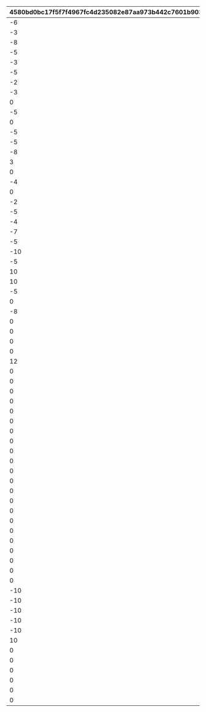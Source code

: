 |4580bd0bc17f5f7f4967fc4d235082e87aa973b442c7601b903103fd76ff6bfd|7fcd0a65cd16a6c90fd03e5d1f394ae28efb56de0dbea43c2b8e2188649fe080|34f9066f2e00717fdb6d33fa87b796830152b98dba0a7f788cb75327a535b23f|6cd7ee4e4423f25520b8a1585fe91a1749c2d25a29d34e5a78587e525f75fd1f|f47b27903621bd865ff3b2bce588d129f1821d2cd25563f6021471c33c9080c6|ded2abb959bc6c20b1905ab82871574a08ad99693b64243e2bd279fd9e4d290e|0f37d09610ea0ca4ed138556ec5efaab5c914485959f8f9448abd60b5656a3dd|d4a76ecee40115fe750dbbc977174c3a95788012c39406888f2b09e5260cf2ca|90811b8c894ce39876bc4f3c509eb0ceca6c0716841bb1b605c4f872dc75a8ea|912f3c6ebe349eb9bc07c486486cb79481f98d9bb6f866197a33e592eb31cbdb|4937acb0ef61b38d6fcf85f71ab595b7f3f9a506d1c6896170834f0b4ef4ce98|6c6f05390a93727b3e1518c7c938d83f365ac3580defb8908e1003c2314ba42d|57d3c43597b6dac003e1a2c08c1ec1c8703f4ca362df1d019a108309cb387493|
| --- | --- | --- | --- | --- | --- | --- | --- | --- | --- | --- | --- | --- |
|-6|0|10001|20001|0|0|5031|1|2018/03/31 15:00:00|0|2020/03/16 15:00:00|2030/04/19 15:00:00|0|
|-3|0|10002|20002|0|0|8135|1|2018/04/30 15:00:00|0|2020/04/15 15:00:00|2030/04/19 15:00:00|0|
|-8|0|10003|20003|0|0|201|1|2018/05/25 16:00:00|0|2020/05/15 15:00:00|2030/04/19 15:00:00|0|
|-5|0|10004|20004|0|0|3394|1,2|2018/06/30 12:00:00|0|2020/06/19 15:00:00|2030/04/19 15:00:00|0|
|-3|0|10005|20005|0|0|3060|1,4|2018/07/31 12:00:00|0|2020/07/20 15:00:00|2030/04/19 15:00:00|0|
|-5|0|10006|20006|0|0|1412|1|2018/08/31 12:00:00|0|2020/08/19 15:00:00|2030/04/19 15:00:00|0|
|-2|0|10007|20007|0|0|3481|1,5|2018/09/30 12:00:00|0|2020/09/23 15:00:00|2030/04/19 15:00:00|0|
|-3|0|10008|20008|0|0|3490|1|2018/10/31 12:00:00|0|2020/10/19 15:00:00|2030/04/19 15:00:00|0|
|0|0|10009|20009|0|0|5402|1,6|2018/11/30 12:00:00|0|2020/11/24 15:00:00|2030/04/19 15:00:00|0|
|-5|0|10010|20010|0|0|2192|1,7|2018/12/31 12:00:00|0|2020/12/22 15:00:00|2030/04/19 15:00:00|0|
|0|0|10011|20011|0|0|5034|1,8|2019/01/31 12:00:00|0|2021/01/25 15:00:00|2030/04/19 15:00:00|0|
|-5|0|10012|20012|0|0|402|1|2019/02/22 15:00:00|0|2021/02/18 15:00:00|2030/04/19 15:00:00|0|
|-5|0|10013|20013|0|0|22|1,9|2019/03/31 15:00:00|0|2021/03/23 15:00:00|2030/04/19 15:00:00|0|
|-8|0|10015|20014|0|0|2174|1|2019/04/30 12:00:00|0|2021/04/16 15:00:00|2030/04/19 15:00:00|0|
|3|0|10019|20015|0|0|2222|1,10|2019/06/30 15:00:00|0|2021/05/18 15:00:00|2030/04/19 15:00:00|0|
|0|0|10021|20016|0|0|6040|1,11|2019/07/31 12:00:00|0|2021/06/18 15:00:00|2030/04/19 15:00:00|0|
|-4|0|10023|20017|0|0|6481|1|2019/08/31 12:00:00|0|2021/07/16 15:00:00|2030/04/19 15:00:00|0|
|0|0|10025|20018|0|0|8134|1,12|2019/09/30 12:00:00|0|2021/08/16 15:00:00|2030/04/19 15:00:00|0|
|-2|0|10027|20019|0|0|3480|1|2019/10/31 12:00:00|0|2021/09/16 15:00:00|2030/04/19 15:00:00|0|
|-5|0|10029|20020|0|0|5283|1,13|2019/11/30 12:00:00|0|2021/10/19 15:00:00|2030/04/19 15:00:00|0|
|-4|0|10031|20021|0|0|1311|1,14|2019/12/31 12:00:00|0|2021/11/16 15:00:00|2030/04/19 15:00:00|0|
|-7|0|10033|20022|0|0|6055|1,15|2020/01/31 12:00:00|0|2021/12/16 15:00:00|2030/04/19 15:00:00|0|
|-5|0|10038|20023|0|0|2022|1|2020/03/31 12:00:00|0|2022/01/17 15:00:00|2030/04/19 15:00:00|0|
|-10|0|10040|20024|0|0|6011|1|2020/04/24 15:00:00|0|2022/02/18 15:00:00|2030/04/19 15:00:00|0|
|-5|0|10042|20025|0|0|5221|1,16|2020/05/25 15:00:00|0|2022/03/17 15:00:00|2030/04/19 15:00:00|0|
|10|0|10044|20026|0|0|3040|1,17|2020/06/30 12:00:00|0|2022/04/18 15:00:00|2030/04/19 15:00:00|0|
|10|0|10046|20027|0|0|6120|1,18|2020/07/31 12:00:00|0|2022/05/18 15:00:00|2030/04/19 15:00:00|0|
|-5|0|10048|20028|0|0|5032|1|2020/08/31 12:00:00|0|2022/06/16 15:00:00|2030/04/19 15:00:00|0|
|0|0|10050|20029|0|0|5151|1,19|2020/09/30 12:00:00|0|2022/07/19 8:00:00|2030/04/19 15:00:00|0|
|-8|0|10052|20030|0|0|6056|1|2020/10/31 12:00:00|0|2022/08/16 15:00:00|2030/04/19 15:00:00|0|
|0|0|10054|20031|0|0|3351|1,20|2020/11/30 12:00:00|0|2022/09/17 15:00:00|2030/04/19 15:00:00|0|
|0|0|10056|20032|0|0|2191|1,21|2020/12/31 12:00:00|0|2022/10/16 15:00:00|2030/04/19 15:00:00|0|
|0|0|10058|20033|0|0|1122|1,22|2021/01/31 12:00:00|0|2022/11/17 15:00:00|2030/04/19 15:00:00|0|
|0|20033|10059|20034|0|0|1123|1,22|2021/02/10 12:00:00|0|2022/11/17 15:00:00|2030/04/19 15:00:00|0|
|12|0|10061|20035|0|0|2194|1,23|2021/02/28 12:00:00|0|2022/12/19 15:00:00|2030/04/19 15:00:00|0|
|0|0|10064|20036|0|0|5010|1|2021/02/28 12:00:00|0|2023/01/16 15:00:00|2030/04/19 15:00:00|0|
|0|0|10066|20037|0|0|144|1|2021/04/30 12:00:00|0|2023/02/16 15:00:00|2030/04/19 15:00:00|0|
|0|0|10068|20038|0|0|121|1,24|2021/05/31 12:00:00|0|2023/03/16 15:00:00|2030/04/19 15:00:00|0|
|0|0|10070|20039|0|0|394|1|2021/06/30 12:00:00|0|2023/04/17 15:00:00|2030/04/19 15:00:00|0|
|0|0|10072|20040|0|0|1082|1,25|2021/07/31 12:00:00|0|2023/05/16 15:00:00|2030/04/19 15:00:00|0|
|0|0|10074|20041|0|0|181|1|2021/08/31 12:00:00|0|2023/06/16 15:00:00|2030/04/19 15:00:00|0|
|0|0|10076|20042|0|0|5084|1,26|2021/09/30 12:00:00|0|2023/07/18 15:00:00|2030/04/19 15:00:00|0|
|0|0|10078|20043|0|0|6054|1|2021/10/31 12:00:00|0|2023/08/18 15:00:00|2030/04/19 15:00:00|0|
|0|0|10080|20044|0|0|6381|1,27|2021/11/30 12:00:00|0|2023/09/19 15:00:00|2030/04/19 15:00:00|0|
|0|0|10082|20045|0|0|2193|1,28|2021/12/31 12:00:00|0|2023/10/16 15:00:00|2030/04/19 15:00:00|0|
|0|0|10084|20046|0|0|8163|1|2022/01/31 12:00:00|0|2023/11/16 15:00:00|2030/04/19 15:00:00|0|
|0|20046|10085|20047|0|0|8164|1,29|2022/02/07 12:00:00|0|2023/11/16 15:00:00|2030/04/19 15:00:00|0|
|0|0|10088|20048|0|0|2201|1|2022/02/28 12:00:00|0|2023/12/18 15:00:00|2030/04/19 15:00:00|0|
|0|0|10090|20049|0|0|430|1|2022/03/31 12:00:00|0|2024/01/17 15:00:00|2030/04/19 15:00:00|0|
|0|0|10092|20050|0|0|351|1|2022/04/30 12:00:00|0|2024/03/18 15:00:00|2030/04/19 15:00:00|0|
|0|0|10094|20051|0|0|392|1,30|2022/05/25 15:00:00|0|2024/04/18 15:00:00|2030/04/19 15:00:00|0|
|0|0|10096|20052|0|0|3402|1,31|2022/06/30 12:00:00|0|2024/06/17 15:00:00|2030/04/19 15:00:00|0|
|0|0|10098|20053|0|0|8132|1,32|2022/07/31 12:00:00|0|2024/07/16 15:00:00|2030/04/19 15:00:00|0|
|0|0|10100|20054|0|0|6057|1|2022/08/31 12:00:00|0|2024/08/16 15:00:00|2030/04/19 15:00:00|0|
|0|0|10102|20055|0|0|5200|1,33|2022/09/30 12:00:00|0|2024/09/17 15:00:00|2030/04/19 15:00:00|0|
|0|0|10104|20056|0|0|3479|1|2022/10/31 12:00:00|0|2024/10/16 15:00:00|2030/04/19 15:00:00|0|
|0|0|10106|20057|0|0|5033|1,34|2022/11/30 12:00:00|0|2024/11/16 15:00:00|2030/04/19 15:00:00|0|
|-10|0|10108|20058|0|0|7213|1,35|2022/12/31 12:00:00|0|2024/12/16 15:00:00|2030/04/19 15:00:00|0|
|-10|0|10110|20059|0|0|8153|1,36|2023/01/31 12:00:00|0|2025/01/16 15:00:00|2030/04/19 15:00:00|0|
|-10|20059|10111|20060|0|0|8154|1,36|2023/02/07 12:00:00|0|2025/01/16 15:00:00|2030/04/19 15:00:00|0|
|-10|0|10114|20061|0|0|4314|1|2023/02/28 12:00:00|0|2025/02/16 15:00:00|2030/04/19 15:00:00|0|
|-10|0|10116|20062|0|0|3301|1|2023/03/31 12:00:00|0|2025/03/17 15:00:00|2030/04/19 15:00:00|0|
|10|0|10118|20063|0|0|1443|1,37|2023/04/30 12:00:00|0|2025/04/16 15:00:00|2030/04/19 15:00:00|0|
|0|0|10120|20064|0|0|202|1|2023/05/31 12:00:00|0|2025/05/16 15:00:00|2030/04/19 15:00:00|0|
|0|0|10122|20065|0|0|460|1,38|2023/06/30 12:00:00|0|2025/06/17 15:00:00|2030/04/19 15:00:00|0|
|0|0|10124|20066|0|0|2394|1,39|2023/07/31 12:00:00|0|2025/07/16 15:00:00|2030/04/19 15:00:00|0|
|0|0|10136|20067|0|0|1|1,40|2023/08/15 12:00:00|0|2025/08/16 15:00:00|2030/04/19 15:00:00|0|
|0|20067|10137|20068|0|0|2|1,40|2023/08/15 12:00:00|0|2025/08/16 15:00:00|2030/04/19 15:00:00|0|
|0|0|10126|20069|0|0|203|1|2023/08/31 12:00:00|0|2025/09/17 15:00:00|2030/04/19 15:00:00|0|
